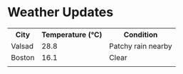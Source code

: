# Weather Updates

<!-- WEATHER-UPDATE-START -->
<table><tr><th>City</th><th>Temperature (°C)</th><th>Condition</th></tr><tr><td>Valsad</td><td>28.8</td><td>Patchy rain nearby</td></tr><tr><td>Boston</td><td>16.1</td><td>Clear</td></tr><tr><td></td><td></td><td></td></tr></table>
<!-- WEATHER-UPDATE-END -->
